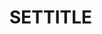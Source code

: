 <main class="main_text" id="main_body">
<h1>SETTITLE</h1>
<div class="row">
<div class="col">
<p class="main_poetry">